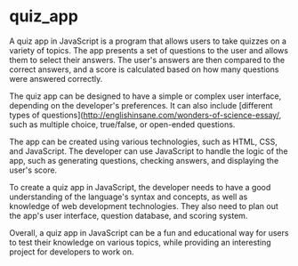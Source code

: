 # quiz_app
A quiz app in JavaScript is a program that allows users to take quizzes on a variety of topics. The app presents a set of questions to the user and allows them to select their answers. The user's answers are then compared to the correct answers, and a score is calculated based on how many questions were answered correctly.

The quiz app can be designed to have a simple or complex user interface, depending on the developer's preferences. It can also include [different types of questions](http://englishinsane.com/wonders-of-science-essay/, such as multiple choice, true/false, or open-ended questions.

The app can be created using various technologies, such as HTML, CSS, and JavaScript. The developer can use JavaScript to handle the logic of the app, such as generating questions, checking answers, and displaying the user's score.

To create a quiz app in JavaScript, the developer needs to have a good understanding of the language's syntax and concepts, as well as knowledge of web development technologies. They also need to plan out the app's user interface, question database, and scoring system.

Overall, a quiz app in JavaScript can be a fun and educational way for users to test their knowledge on various topics, while providing an interesting project for developers to work on.
